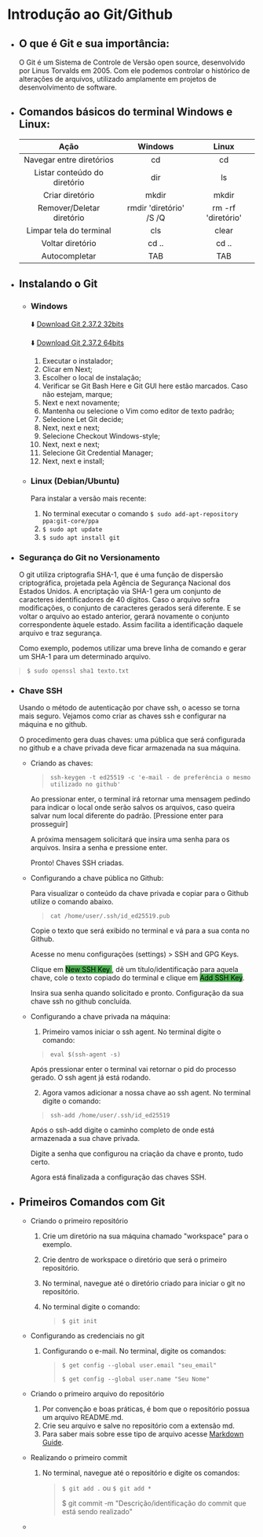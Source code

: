 # Introdução ao Git/Github

 - ## O que é Git e sua importância:

   O Git é um Sistema de Controle de Versão open source, desenvolvido por Linus Torvalds em 2005. Com ele podemos controlar o histórico de alterações de arquivos, utilizado amplamente em projetos de desenvolvimento de software.

- ## Comandos básicos do terminal Windows e Linux:

  |             Ação             |         Windows         |       Linux        |
  | :--------------------------: | :---------------------: | :----------------: |
  |   Navegar entre diretórios   |           cd            |         cd         |
  | Listar conteúdo do diretório |           dir           |         ls         |
  |       Criar diretório        |          mkdir          |       mkdir        |
  |  Remover/Deletar diretório   | rmdir 'diretório' /S /Q | rm -rf 'diretório' |
  |   Limpar tela do terminal    |           cls           |       clear        |
  |       Voltar diretório       |          cd ..          |       cd ..        |
  |        Autocompletar         |           TAB           |        TAB         |



- ## Instalando o Git

  - ### Windows

    :arrow_down: [Download Git 2.37.2 32bits](https://github.com/git-for-windows/git/releases/download/v2.37.2.windows.2/Git-2.37.2.2-32-bit.exe)

    :arrow_down: [Download Git 2.37.2 64bits](https://github.com/git-for-windows/git/releases/download/v2.37.2.windows.2/Git-2.37.2.2-64-bit.exe)

    

    1. Executar o instalador;
    2. Clicar em Next;
    3. Escolher o local de instalação;
    4. Verificar se Git Bash Here e Git GUI here estão marcados. Caso não estejam, marque;
    5. Next e next novamente;
    6. Mantenha ou selecione o Vim como editor de texto padrão;
    7. Selecione Let Git decide;
    8. Next, next e next;
    9. Selecione Checkout Windows-style;
    10. Next, next e next;
    11. Selecione Git Credential Manager;
    12. Next, next e install;

  

  - ### Linux (Debian/Ubuntu)

    Para instalar a versão mais recente:

    1. No terminal executar o comando `$ sudo add-apt-repository ppa:git-core/ppa`
    2. `$ sudo apt update`
    3. `$ sudo apt install git`



- ### Segurança do Git no Versionamento

  <p> O git utiliza criptografia SHA-1, que é uma função de dispersão criptográfica, projetada pela Agência de Segurança Nacional dos Estados Unidos. A encriptação via SHA-1 gera um conjunto de caracteres identificadores de 40 dígitos. Caso o arquivo sofra modificações, o conjunto de caracteres gerados será diferente. E se voltar o arquivo ao estado anterior, gerará novamente o conjunto correspondente àquele estado. Assim facilita a identificação daquele arquivo e traz segurança.</p>

  <p>Como exemplo, podemos utilizar uma breve linha de comando e gerar um SHA-1 para um determinado arquivo.</p>

> `$ sudo openssl sha1 texto.txt`



- ### Chave SSH

  Usando o método de autenticação por chave ssh, o acesso se torna mais seguro. Vejamos como criar as chaves ssh e configurar na máquina e no github.

  O procedimento gera duas chaves: uma pública que será configurada no github e a chave privada deve ficar armazenada na sua máquina.

  - Criando as chaves:

    > `ssh-keygen -t ed25519 -c 'e-mail - de preferência o mesmo utilizado no github'`

    Ao pressionar enter, o terminal irá retornar uma mensagem pedindo para indicar o local onde serão salvos os arquivos, caso queira salvar num local diferente do padrão. [Pressione enter para prosseguir]

    A próxima mensagem solicitará que insira uma senha para os arquivos. Insira a senha e pressione enter.

    Pronto! Chaves SSH criadas.

  - Configurando a chave pública no Github:

    Para visualizar o conteúdo da chave privada e copiar para o Github utilize o comando abaixo.

    > `cat /home/user/.ssh/id_ed25519.pub`

    Copie o texto que será exibido no terminal e vá para a sua conta no Github.

    Acesse no menu configurações (settings) > SSH and GPG Keys.

    Clique em <mark style="background-color:#4caf50">New SSH Key </mark>, dê um título/identificação para aquela chave, cole o texto copiado do terminal e clique em <mark style="background-color:#4caf50">Add SSH Key</mark>.

    Insira sua senha quando solicitado e pronto. Configuração da sua chave ssh no github concluída.

  - Configurando a chave privada na máquina:

    1. Primeiro vamos iniciar o ssh agent. No terminal digite o comando:

    > `eval $(ssh-agent -s)`

    Após pressionar enter o terminal vai retornar o pid do processo gerado. O ssh agent já está rodando.

    2. Agora vamos adicionar a nossa chave ao ssh agent. No terminal digite o comando:

    > `ssh-add /home/user/.ssh/id_ed25519`

    Após o ssh-add digite o caminho completo de onde está armazenada a sua chave privada. 

    Digite a senha que configurou na criação da chave e pronto, tudo certo.

    Agora está finalizada a configuração das chaves SSH.

    

- ## Primeiros Comandos com Git

  - Criando o primeiro repositório

    1. Crie um diretório na sua máquina chamado "workspace" para o exemplo.

    2. Crie dentro de workspace o diretório que será o primeiro repositório.

    3. No terminal, navegue até o diretório criado para iniciar o git no repositório.

    4. No terminal digite o comando:

       > `$ git init`

  - Configurando as credenciais no git

    1. Configurando o e-mail. No terminal, digite os comandos:

       > `$ get config --global user.email "seu_email"`
       >
       > `$ get config --global user.name "Seu Nome"`

  - Criando o primeiro arquivo do repositório

    1. Por convenção e boas práticas, é bom que o repositório possua um arquivo README.md.
    2. Crie seu arquivo e salve no repositório com a extensão md.
    3. Para saber mais sobre esse tipo de arquivo acesse [Markdown Guide]("https://markdownguide.org/").

  - Realizando o primeiro commit

    1. No terminal, navegue até o repositório e digite os comandos:

       > `$ git add .` ou `$ git add *`
       >
       > $ git commit -m "Descrição/identificação do commit que está sendo realizado"

  - 